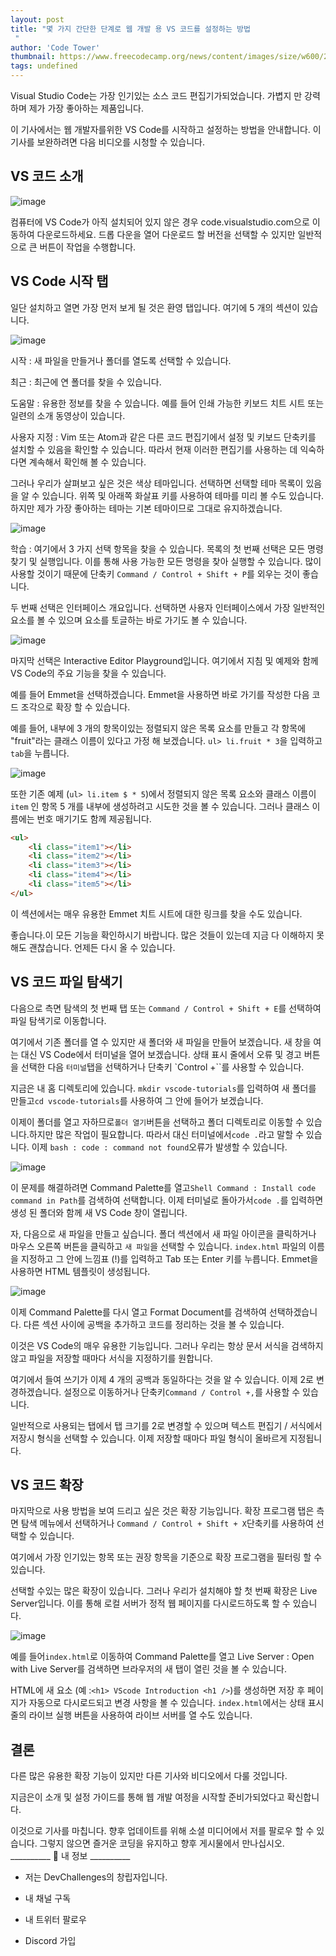 ```yaml
---
layout: post
title: "몇 가지 간단한 단계로 웹 개발 용 VS 코드를 설정하는 방법
 "
author: 'Code Tower'
thumbnail: https://www.freecodecamp.org/news/content/images/size/w600/2021/01/ep11-vscode-1.jpg
tags: undefined
---
```



Visual Studio Code는 가장 인기있는 소스 코드 편집기가되었습니다.
 가볍지 만 강력하며 제가 가장 좋아하는 제품입니다.
 

이 기사에서는 웹 개발자를위한 VS Code를 시작하고 설정하는 방법을 안내합니다.
이 기사를 보완하려면 다음 비디오를 시청할 수 있습니다.
 

## VS 코드 소개
 

![image](https://www.freecodecamp.org/news/content/images/2021/01/Screenshot-2021-01-20-at-17.22.57.png)

컴퓨터에 VS Code가 아직 설치되어 있지 않은 경우 code.visualstudio.com으로 이동하여 다운로드하세요.
 드롭 다운을 열어 다운로드 할 버전을 선택할 수 있지만 일반적으로 큰 버튼이 작업을 수행합니다.
 

## VS Code 시작 탭
 

일단 설치하고 열면 가장 먼저 보게 될 것은 환영 탭입니다.
 여기에 5 개의 섹션이 있습니다.
 

![image](https://www.freecodecamp.org/news/content/images/2021/01/Screenshot-2021-01-20-at-17.26.12.png)

시작 : 새 파일을 만들거나 폴더를 열도록 선택할 수 있습니다.
 

최근 : 최근에 연 폴더를 찾을 수 있습니다.
 

도움말 : 유용한 정보를 찾을 수 있습니다.
 예를 들어 인쇄 가능한 키보드 치트 시트 또는 일련의 소개 동영상이 있습니다.
 

사용자 지정 : Vim 또는 Atom과 같은 다른 코드 편집기에서 설정 및 키보드 단축키를 설치할 수 있음을 확인할 수 있습니다.
 따라서 현재 이러한 편집기를 사용하는 데 익숙하다면 계속해서 확인해 볼 수 있습니다.
 

그러나 우리가 살펴보고 싶은 것은 색상 테마입니다.
 선택하면 선택할 테마 목록이 있음을 알 수 있습니다.
 위쪽 및 아래쪽 화살표 키를 사용하여 테마를 미리 볼 수도 있습니다.
 하지만 제가 가장 좋아하는 테마는 기본 테마이므로 그대로 유지하겠습니다.
 

![image](https://www.freecodecamp.org/news/content/images/2021/01/Screenshot-2021-01-20-at-17.59.13.png)

학습 : 여기에서 3 가지 선택 항목을 찾을 수 있습니다.
 목록의 첫 번째 선택은 모든 명령 찾기 및 실행입니다.
 이를 통해 사용 가능한 모든 명령을 찾아 실행할 수 있습니다.
 많이 사용할 것이기 때문에 단축키 `Command / Control + Shift + P`를 외우는 것이 좋습니다.
 

두 번째 선택은 인터페이스 개요입니다.
 선택하면 사용자 인터페이스에서 가장 일반적인 요소를 볼 수 있으며 요소를 토글하는 바로 가기도 볼 수 있습니다.
 

![image](https://www.freecodecamp.org/news/content/images/2021/01/Screenshot-2021-01-20-at-17.30.16.png)

마지막 선택은 Interactive Editor Playground입니다.
 여기에서 지침 및 예제와 함께 VS Code의 주요 기능을 찾을 수 있습니다.
 

예를 들어 Emmet을 선택하겠습니다.
 Emmet을 사용하면 바로 가기를 작성한 다음 코드 조각으로 확장 할 수 있습니다.
 

예를 들어, 내부에 3 개의 항목이있는 정렬되지 않은 목록 요소를 만들고 각 항목에 "fruit"라는 클래스 이름이 있다고 가정 해 보겠습니다.
 `ul> li.fruit * 3`을 입력하고`tab`을 누릅니다.
 

![image](https://www.freecodecamp.org/news/content/images/2021/01/emmet.gif)

또한 기존 예제 (`ul> li.item $ * 5`)에서 정렬되지 않은 목록 요소와 클래스 이름이`item` 인 항목 5 개를 내부에 생성하려고 시도한 것을 볼 수 있습니다.
 그러나 클래스 이름에는 번호 매기기도 함께 제공됩니다.
 

```html
<ul>
    <li class="item1"></li>
    <li class="item2"></li>
    <li class="item3"></li>
    <li class="item4"></li>
    <li class="item5"></li>
</ul>
```

이 섹션에서는 매우 유용한 Emmet 치트 시트에 대한 링크를 찾을 수도 있습니다.
 

좋습니다.이 모든 기능을 확인하시기 바랍니다.
 많은 것들이 있는데 지금 다 이해하지 못해도 괜찮습니다.
 언제든 다시 올 수 있습니다.
 

## VS 코드 파일 탐색기
 

다음으로 측면 탐색의 첫 번째 탭 또는 `Command / Control + Shift + E`를 선택하여 파일 탐색기로 이동합니다.
 

여기에서 기존 폴더를 열 수 있지만 새 폴더와 새 파일을 만들어 보겠습니다.
 새 창을 여는 대신 VS Code에서 터미널을 열어 보겠습니다.
 상태 표시 줄에서 오류 및 경고 버튼을 선택한 다음 `터미널`탭을 선택하거나 단축키 `Control +``를 사용할 수 있습니다.
 

지금은 내 홈 디렉토리에 있습니다.
 `mkdir vscode-tutorials`를 입력하여 새 폴더를 만들고`cd vscode-tutorials`를 사용하여 그 안에 들어가 보겠습니다.
 

이제이 폴더를 열고 자하므로`폴더 열기`버튼을 선택하고 폴더 디렉토리로 이동할 수 있습니다.하지만 많은 작업이 필요합니다.
 따라서 대신 터미널에서`code .`라고 말할 수 있습니다.
 이제 `bash : code : command not found`오류가 발생할 수 있습니다.
 

![image](https://www.freecodecamp.org/news/content/images/2021/01/Screenshot-2021-01-20-at-17.52.42.png)

이 문제를 해결하려면 Command Palette를 열고`Shell Command : Install code command in Path`를 검색하여 선택합니다.
 이제 터미널로 돌아가서`code .`를 입력하면 생성 된 폴더와 함께 새 VS Code 창이 열립니다.
 

자, 다음으로 새 파일을 만들고 싶습니다.
 폴더 섹션에서 새 파일 아이콘을 클릭하거나 마우스 오른쪽 버튼을 클릭하고 `새 파일`을 선택할 수 있습니다.
 `index.html` 파일의 이름을 지정하고 그 안에 느낌표 (!)를 입력하고 Tab 또는 Enter 키를 누릅니다.
 Emmet을 사용하면 HTML 템플릿이 생성됩니다.
 

![image](https://www.freecodecamp.org/news/content/images/2021/01/Screenshot-2021-01-20-at-17.55.20.png)

이제 Command Palette를 다시 열고 Format Document를 검색하여 선택하겠습니다.
 다른 섹션 사이에 공백을 추가하고 코드를 정리하는 것을 볼 수 있습니다.
 

이것은 VS Code의 매우 유용한 기능입니다.
 그러나 우리는 항상 문서 서식을 검색하지 않고 파일을 저장할 때마다 서식을 지정하기를 원합니다.
 

여기에서 들여 쓰기가 이제 4 개의 공백과 동일하다는 것을 알 수 있습니다.
 이제 2로 변경하겠습니다. 설정으로 이동하거나 단축키`Command / Control +,`를 사용할 수 있습니다.
 

일반적으로 사용되는 탭에서 탭 크기를 2로 변경할 수 있으며 텍스트 편집기 / 서식에서 저장시 형식을 선택할 수 있습니다.
 이제 저장할 때마다 파일 형식이 올바르게 지정됩니다.
 

## VS 코드 확장
 

마지막으로 사용 방법을 보여 드리고 싶은 것은 확장 기능입니다.
 확장 프로그램 탭은 측면 탐색 메뉴에서 선택하거나 `Command / Control + Shift + X`단축키를 사용하여 선택할 수 있습니다.
 

여기에서 가장 인기있는 항목 또는 권장 항목을 기준으로 확장 프로그램을 필터링 할 수 있습니다.
 

선택할 수있는 많은 확장이 있습니다.
 그러나 우리가 설치해야 할 첫 번째 확장은 Live Server입니다.
 이를 통해 로컬 서버가 정적 웹 페이지를 다시로드하도록 할 수 있습니다.
 

![image](https://www.freecodecamp.org/news/content/images/2021/01/Screenshot-2021-01-20-at-17.56.38.png)

예를 들어`index.html`로 이동하여 Command Palette를 열고 Live Server : Open with Live Server를 검색하면 브라우저의 새 탭이 열린 것을 볼 수 있습니다.
 

HTML에 새 요소 (예 :`<h1> VScode Introduction <h1 />`)를 생성하면 저장 후 페이지가 자동으로 다시로드되고 변경 사항을 볼 수 있습니다.
 `index.html`에서는 상태 표시 줄의 라이브 실행 버튼을 사용하여 라이브 서버를 열 수도 있습니다.
 

## 결론
 

다른 많은 유용한 확장 기능이 있지만 다른 기사와 비디오에서 다룰 것입니다.
 

지금은이 소개 및 설정 가이드를 통해 웹 개발 여정을 시작할 준비가되었다고 확신합니다.
 

이것으로 기사를 마칩니다.
 향후 업데이트를 위해 소셜 미디어에서 저를 팔로우 할 수 있습니다.
 그렇지 않으면 즐거운 코딩을 유지하고 향후 게시물에서 만나십시오.
__________ 🐣 내 정보 __________
 

- 저는 DevChallenges의 창립자입니다.
 
- 내 채널 구독
 
- 내 트위터 팔로우
 
- Discord 가입
 